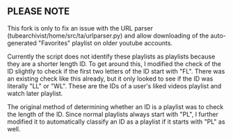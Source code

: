 ## PLEASE NOTE

This fork is only to fix an issue with the URL parser (tubearchivist/home/src/ta/urlparser.py) and allow downloading of the auto-generated "Favorites" playlist on older youtube accounts.

Currently the script does not identify these playlists as playlists because they are a shorter length ID.
To get around this, I modified the check of the ID slightly to check if the first two letters of the ID start with "FL". There was an existing check like this already, but it only looked to see if the ID was literally "LL" or "WL". These are the IDs of a user's liked videos playlist and watch later playlist.

The original method of determining whether an ID is a playlist was to check the length of the ID. Since normal playlists always start with "PL", I further modified it to automatically classify an ID as a playlist if it starts with "PL" as well.
